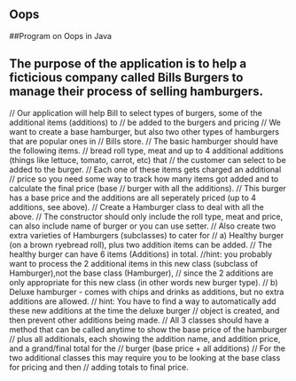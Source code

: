 ## Oops
##Program on Oops in Java

## The purpose of the application is to help a ficticious company called Bills Burgers to manage their process of selling hamburgers.
 // Our application will help Bill to select types of burgers, some of the additional items (additions) to
        // be added to the burgers and pricing
        // We want to create a base hamburger, but also two other types of hamburgers that are popular ones in
        // Bills store.
        // The basic hamburger should have the following items.
        // bread roll type, meat and up to 4 additional additions (things like lettuce, tomato, carrot, etc) that
        // the customer can select to be added to the burger.
        // Each one of these items gets charged an additional
        // price so you need some way to track how many items got added and to calculate the final price (base
        // burger with all the additions).
        // This burger has a base price and the additions are all seperately priced (up to 4 additions, see above).
        // Create a Hamburger class to deal with all the above.
        // The constructor should only include the roll type, meat and price, can also include name of burger or you can use setter.
        // Also create two extra varieties of Hamburgers (subclasses) to cater for
        // a) Healthy burger (on a brown ryebread roll), plus two addition items can be added.
        // The healthy burger can have 6 items (Additions) in total.
        //hint:  you probably want to process the 2 additional items in this new class (subclass of Hamburger),not the base class (Hamburger),
        // since the 2 additions are only appropriate for this new class (in other words new burger type).
        // b) Deluxe hamburger - comes with chips and drinks as additions, but no extra additions are allowed.
        // hint:  You have to find a way to automatically add these new additions at the time the deluxe burger
        // object is created, and then prevent other additions being made.
        //  All 3 classes should have a method that can be called anytime to show the base price of the hamburger
        // plus all additionals, each showing the addition name, and addition price, and a grand/final total for the
        // burger (base price + all additions)
        // For the two additional classes this may require you to be looking at the base class for pricing and then
        // adding totals to final price.
